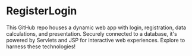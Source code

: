 # RegisterLogin
 This GitHub repo houses a dynamic web app with login, registration, data calculations, and presentation. Securely connected to a database, it's powered by Servlets and JSP for interactive web experiences. Explore to harness these technologies!
